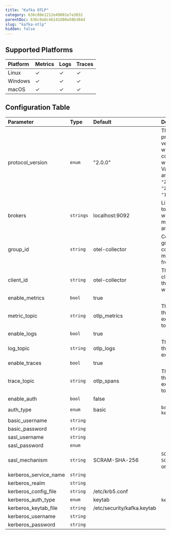 ```yaml
---
title: "Kafka OTLP"
category: 636c08e1212e49001e7a3032
parentDoc: 636c0a0c46142d00a50b384d
slug: "kafka-otlp"
hidden: false
---
```

## Supported Platforms

| Platform | Metrics | Logs | Traces |
| :------- | :------ | :--- | :----- |
| Linux    | ✓       | ✓    | ✓      |
| Windows  | ✓       | ✓    | ✓      |
| macOS    | ✓       | ✓    | ✓      |

## Configuration Table

| Parameter             | Type      | Default                    | Description                                                                                                                         |
| :-------------------- | :-------- | :------------------------- | :---------------------------------------------------------------------------------------------------------------------------------- |
| protocol_version      | `enum`    | "2.0.0"                    | The Kafka protocol version to use when communicating with brokers. Valid values are: `"2.2.1"`, `"2.2.0"`, `"2.0.0"`, or `"1.0.0"`. |
| brokers               | `strings` | localhost:9092             | List of brokers to connect to when sending metrics, traces and logs.                                                                |
| group_id              | `string`  | otel-collector             | Consumer group to consuming messages from.                                                                                          |
| client_id             | `string`  | otel-collector             | The consumer client ID that the receiver will use.                                                                                  |
| enable_metrics        | `bool`    | true                       |                                                                                                                                     |
| metric_topic          | `string`  | otlp_metrics               | The name of the topic to export metrics to.                                                                                         |
| enable_logs           | `bool`    | true                       |                                                                                                                                     |
| log_topic             | `string`  | otlp_logs                  | The name of the topic to export logs to.                                                                                            |
| enable_traces         | `bool`    | true                       |                                                                                                                                     |
| trace_topic           | `string`  | otlp_spans                 | The name of the topic to export traces to.                                                                                          |
| enable_auth           | `bool`    | false                      |                                                                                                                                     |
| auth_type             | `enum`    | basic                      | `basic`, `sasl`, or `kerberos`                                                                                                      |
| basic_username        | `string`  |                            |                                                                                                                                     |
| basic_password        | `string`  |                            |                                                                                                                                     |
| sasl_username         | `string`  |                            |                                                                                                                                     |
| sasl_password         | `enum`    |                            |                                                                                                                                     |
| sasl_mechanism        | `string`  | SCRAM-SHA-256              | `SCRAM-SHA-256`, `SCRAM-SHA-512`, or `PLAIN`                                                                                        |
| kerberos_service_name | `string`  |                            |                                                                                                                                     |
| kerberos_realm        | `string`  |                            |                                                                                                                                     |
| kerberos_config_file  | `string`  | /etc/krb5.conf             |                                                                                                                                     |
| kerberos_auth_type    | `enum`    | keytab                     | `keytab` or `basic`                                                                                                                 |
| kerberos_keytab_file  | `string`  | /etc/security/kafka.keytab |                                                                                                                                     |
| kerberos_username     | `string`  |                            |                                                                                                                                     |
| kerberos_password     | `string`  |                            |                                                                                                                                     |
